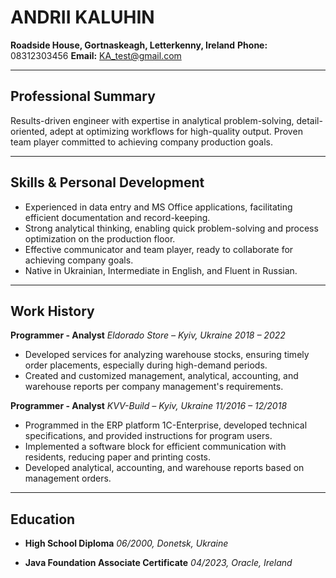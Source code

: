 # ANDRII KALUHIN

**Roadside House, Gortnaskeagh, Letterkenny, Ireland**
**Phone:** 08312303456
**Email:** KA_test@gmail.com

---

## Professional Summary
Results-driven engineer with expertise in analytical problem-solving, detail-oriented, adept at optimizing workflows for high-quality output.
Proven team player committed to achieving company production goals.

---

## Skills & Personal Development
- Experienced in data entry and MS Office applications, facilitating efficient documentation and record-keeping.
- Strong analytical thinking, enabling quick problem-solving and process optimization on the production floor.
- Effective communicator and team player, ready to collaborate for achieving company goals.
- Native in Ukrainian, Intermediate in English, and Fluent in Russian.

---

## Work History

**Programmer - Analyst**
*Eldorado Store – Kyiv, Ukraine*
*2018 – 2022*
- Developed services for analyzing warehouse stocks, ensuring timely order placements, especially during high-demand periods.
- Created and customized management, analytical, accounting, and warehouse reports per company management's requirements.

**Programmer - Analyst**
*KVV-Build – Kyiv, Ukraine*
*11/2016 – 12/2018*
- Programmed in the ERP platform 1C-Enterprise, developed technical specifications, and provided instructions for program users.
- Implemented a software block for efficient communication with residents, reducing paper and printing costs.
- Developed analytical, accounting, and warehouse reports based on management orders.

---

## Education
- **High School Diploma**
  *06/2000, Donetsk, Ukraine*

- **Java Foundation Associate Certificate**
  *04/2023, Oracle, Ireland*